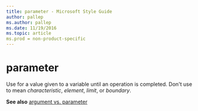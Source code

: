 ```yaml
---
title: parameter - Microsoft Style Guide
author: pallep
ms.author: pallep
ms.date: 11/19/2016
ms.topic: article
ms.prod = non-product-specific
---
```


# parameter

Use for a value given to a variable until an operation is completed. Don't use to mean *characteristic*, *element*, *limit*, or *boundary*.

**See also** [argument vs. parameter](/style-guide/a-z-word-list-term-collections/a/argument-vs-parameter)
